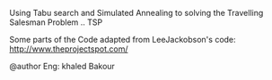 Using Tabu search and Simulated Annealing to solving the Travelling Salesman Problem .. TSP
 

  
 Some parts of the Code adapted from LeeJackobson's code:
  http://www.theprojectspot.com/
 
 
 
@author Eng: khaled Bakour
   
 